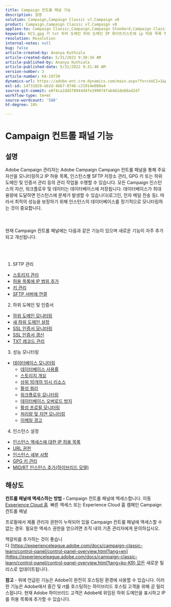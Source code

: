 ```yaml
---
title: Campaign 컨트롤 패널 기능
description: 설명
solution: Campaign,Campaign Classic v7,Campaign v8
product: Campaign,Campaign Classic v7,Campaign v8
applies-to: Campaign Classic,Campaign,Campaign Standard,Campaign Classic v7,Campaign v8
keywords: KCS,gpg 키 txt 하위 도메인 하위 도메인 IP 화이트리스트에 ip 허용 목록 허용 목록에 데이터베이스 워크플로우 위임 csr ssl sftp txt url 권한 모니터링 처리량 허용
resolution: Resolution
internal-notes: null
bug: false
article-created-by: Ananya Kuthiala
article-created-date: 5/31/2022 9:30:34 AM
article-published-by: Ananya Kuthiala
article-published-date: 5/31/2022 9:31:46 AM
version-number: 3
article-number: KA-19730
dynamics-url: https://adobe-ent.crm.dynamics.com/main.aspx?forceUCI=1&pagetype=entityrecord&etn=knowledgearticle&id=6454a850-c4e0-ec11-bb3d-000d3a33df98
exl-id: 14731029-eb2d-4b67-8746-c21914e080a4
source-git-commit: e8f4ca2dd578944d4fe399074fab461de88ad247
workflow-type: tm+mt
source-wordcount: '580'
ht-degree: 18%

---
```


# Campaign 컨트롤 패널 기능

## 설명


Adobe Campaign 관리자는 Adobe Campaign Campaign 컨트롤 패널을 통해 주요 자산을 모니터링하고 IP 허용 목록, 인스턴스별 SFTP 저장소 관리, GPG 키 또는 하위 도메인 및 인증서 관리 등의 관리 작업을 수행할 수 있습니다. 모든 Campaign 인스턴스의 자산, 워크플로우 및 데이터는 데이터베이스에 저장됩니다. 데이터베이스가 최대 용량에 도달하면 인스턴스에 문제가 발생할 수 있습니다(로그인, 전자 메일 전송 등). 따라서 최적의 성능을 보장하기 위해 인스턴스의 데이터베이스를 정기적으로 모니터링하는 것이 중요합니다.
<br><br> <br><br>
현재 Campaign 컨트롤 패널에는 다음과 같은 기능이 있으며 새로운 기능이 자주 추가되고 개선됩니다.
<br><br> <br><br>
1. SFTP 관리

- [스토리지 관리](https://experienceleague.adobe.com/docs/control-panel/using/sftp-management/sftp-storage-management.html?lang=en)
- [허용 목록에 IP 범위 추가](https://experienceleague.adobe.com/docs/control-panel/using/sftp-management/ip-range-allow-listing.html?lang=en)
- [키 관리](https://experienceleague.adobe.com/docs/control-panel/using/sftp-management/key-management.html?lang=en)
- [SFTP 서버에 연결](https://experienceleague.adobe.com/docs/control-panel/using/sftp-management/logging-into-sftp-server.html?lang=en)




2. 하위 도메인 및 인증서

- [하위 도메인 모니터링](https://experienceleague.adobe.com/docs/control-panel/using/subdomains-and-certificates/monitoring-subdomains.html?lang=en)
- [새 하위 도메인 설정](https://experienceleague.adobe.com/docs/control-panel/using/subdomains-and-certificates/setting-up-new-subdomain.html?lang=en)
- [SSL 인증서 모니터링](https://experienceleague.adobe.com/docs/control-panel/using/subdomains-and-certificates/monitoring-ssl-certificates.html?lang=en)
- [SSL 인증서 갱신](https://experienceleague.adobe.com/docs/control-panel/using/subdomains-and-certificates/renewing-subdomain-certificate.html?lang=en)
- [TXT 레코드 관리](https://experienceleague.adobe.com/docs/control-panel/using/subdomains-and-certificates/managing-txt-records.html?lang=en)




3. 성능 모니터링

- [데이터베이스 모니터링](https://experienceleague.adobe.com/docs/control-panel/using/performance-monitoring/database-monitoring/database-monitoring.html?lang=en)
   - [데이터베이스 사용률](https://experienceleague.adobe.com/docs/control-panel/using/performance-monitoring/database-monitoring/database-utilization.html?lang=en)
   - [스토리지 개요](https://experienceleague.adobe.com/docs/control-panel/using/performance-monitoring/database-monitoring/database-storage-overview.html?lang=en)
   - [상위 10개의 임시 리소스](https://experienceleague.adobe.com/docs/control-panel/using/performance-monitoring/database-monitoring/database-top-ten-resources.html?lang=en)
   - [활성 쿼리](https://experienceleague.adobe.com/docs/control-panel/using/performance-monitoring/database-monitoring/database-active-queries.html?lang=en)
   - [워크플로우 모니터링](https://experienceleague.adobe.com/docs/control-panel/using/performance-monitoring/database-monitoring/workflow-monitoring.html?lang=en)
   - [데이터베이스 오버로드 방지](https://experienceleague.adobe.com/docs/control-panel/using/performance-monitoring/database-monitoring/database-preventing-overload.html?lang=en)
   - [활성 프로필 모니터링](https://experienceleague.adobe.com/docs/control-panel/using/performance-monitoring/active-profiles-monitoring.html?lang=en)
   - [처리량 및 지연 모니터링](https://experienceleague.adobe.com/docs/control-panel/using/performance-monitoring/thoughputs-latencies.html?lang=en)
   - [이메일 경고](https://experienceleague.adobe.com/docs/control-panel/using/performance-monitoring/email-alerting.html?lang=en)


4. 인스턴스 설정

- [인스턴스 액세스에 대한 IP 허용 목록](https://experienceleague.adobe.com/docs/control-panel/using/instances-settings/ip-allow-listing-instance-access.html?lang=en)
- [URL 권한](https://experienceleague.adobe.com/docs/control-panel/using/instances-settings/url-permissions.html?lang=en)
- [인스턴스 세부 사항](https://experienceleague.adobe.com/docs/control-panel/using/instances-settings/instance-details.html?lang=en)
- [GPG 키 관리](https://experienceleague.adobe.com/docs/control-panel/using/instances-settings/gpg-keys-management.html?lang=en)
- [MID/RT 인스턴스 추가(하이브리드 모델)](https://experienceleague.adobe.com/docs/control-panel/using/instances-settings/external-accounts.html?lang=en)



## 해상도


<b>컨트롤 패널에 액세스하는 방법 - </b>Campaign 컨트롤 패널에 액세스합니다. 이동 [Experience Cloud 홈](https://experiencecloud.adobe.com)  빠른 액세스 또는 Experience Cloud 홈 캠페인 Campaign 컨트롤 패널

프로필에서 제품 관리자 권한이 누락되어 있을 Campaign 컨트롤 패널에 액세스할 수 없는 경우. 필요한 액세스 권한을 얻으려면 조직 내의 기존 관리자에게 문의하십시오.

책갈피를 추가하는 것이 좋습니다 [https://experienceleague.adobe.com/docs/campaign-classic-learn/control-panel/control-panel-overview.html?lang=en](https://experienceleague.adobe.com/docs/campaign-classic-learn/control-panel/control-panel-overview.html?lang=ko-KR) 모든 새로운 릴리스로 업데이트됩니다.



<b>참고</b> - 위에 언급된 기능은 Adobe이 완전히 호스팅된 환경에 사용할 수 있습니다. 이러한 기능은 Adobe에서 중간 및 rt를 호스팅하는 하이브리드 호스팅 고객을 위해 곧 릴리스됩니다. 현재 Adobe 하이브리드 고객은 Adobe에 위임된 하위 도메인을 표시하고 IP를 허용 목록에 추가할 수 있습니다.
